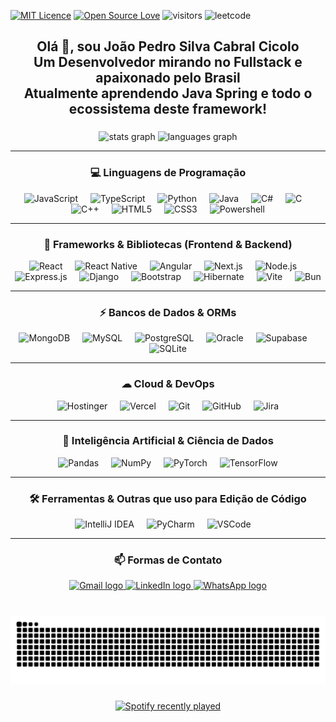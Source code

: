 [![MIT Licence](https://badges.frapsoft.com/os/mit/mit.svg?v=103)](https://opensource.org/licenses/mit-license.php)
[![Open Source Love](https://badges.frapsoft.com/os/v1/open-source.svg?v=103)](https://github.com/ellerbrock/open-source-badges/)
![visitors](https://visitor-badge.laobi.icu/badge?page_id=page.id)
![leetcode](https://leetcode.com/u/Keymius/)

<h2 align="center">Olá 👋, sou João Pedro Silva Cabral Cicolo<br>Um Desenvolvedor mirando no Fullstack e apaixonado pelo Brasil<br>Atualmente aprendendo Java Spring e todo o ecossistema deste framework!</h2>

###

<div align="center">
  <img src="https://github-readme-stats.vercel.app/api?username=Keymiuz&hide_title=false&hide_rank=false&show_icons=true&include_all_commits=true&count_private=true&disable_animations=false&theme=dracula&locale=en&hide_border=false" height="150" alt="stats graph" />
  <img src="https://github-readme-stats.vercel.app/api/top-langs?username=Keymiuz&locale=en&hide_title=false&layout=compact&card_width=320&langs_count=5&theme=dracula&hide_border=false" height="150" alt="languages graph" />
</div>

---

<h3 align="center">💻 Linguagens de Programação</h3>

<div align="center">
  <img src="https://img.shields.io/badge/JavaScript-323330?style=for-the-badge&logo=javascript&logoColor=F7DF1E" height="30" alt="JavaScript" />
  <img width="12" />
  <img src="https://img.shields.io/badge/TypeScript-007ACC?style=for-the-badge&logo=typescript&logoColor=white" height="30" alt="TypeScript" />
  <img width="12" />
  <img src="https://img.shields.io/badge/Python-FFD43B?style=for-the-badge&logo=python&logoColor=blue" height="30" alt="Python" />
  <img width="12" />
  <img src="https://img.shields.io/badge/Java-ED8B00?style=for-the-badge&logo=openjdk&logoColor=white" height="30" alt="Java" />
  <img width="12" />
  <img src="https://img.shields.io/badge/C%23-239120?style=for-the-badge&logo=csharp&logoColor=white" height="30" alt="C#" />
  <img width="12" />
  <img src="https://img.shields.io/badge/C-00599C?style=for-the-badge&logo=c&logoColor=white" height="30" alt="C" />
  <img width="12" />
  <img src="https://img.shields.io/badge/C%2B%2B-00599C?style=for-the-badge&logo=c%2B%2B&logoColor=white" height="30" alt="C++" />
  <img width="12" />
  <img src="https://img.shields.io/badge/HTML5-E34F26?style=for-the-badge&logo=html5&logoColor=white" height="30" alt="HTML5" />
  <img width="12" />
  <img src="https://img.shields.io/badge/CSS3-1572B6?style=for-the-badge&logo=css3&logoColor=white" height="30" alt="CSS3" />
  <img width="12" />
  <img src="https://img.shields.io/badge/powershell-5391FE?style=for-the-badge&logo=powershell&logoColor=white" height="30" alt="Powershell" />
</div>

---

<h3 align="center">🚀 Frameworks & Bibliotecas (Frontend & Backend)</h3>

<div align="center">
  <img src="https://img.shields.io/badge/React-20232A?style=for-the-badge&logo=react&logoColor=61DAFB" height="30" alt="React" />
  <img width="12" />
  <img src="https://img.shields.io/badge/React_Native-20232A?style=for-the-badge&logo=react&logoColor=61DAFB" height="30" alt="React Native" />
  <img width="12" />
  <img src="https://img.shields.io/badge/Angular-DD0031?style=for-the-badge&logo=angular&logoColor=white" height="30" alt="Angular" />
  <img width="12" />
  <img src="https://img.shields.io/badge/next%20js-000000?style=for-the-badge&logo=nextdotjs&logoColor=white" height="30" alt="Next.js" />
  <img width="12" />
  <img src="https://img.shields.io/badge/Node%20js-339933?style=for-the-badge&logo=nodedotjs&logoColor=white" height="30" alt="Node.js" />
  <img width="12" />
  <img src="https://img.shields.io/badge/Express%20js-000000?style=for-the-badge&logo=express&logoColor=white" height="30" alt="Express.js" />
  <img width="12" />
  <img src="https://img.shields.io/badge/Django-092E20?style=for-the-badge&logo=django&logoColor=green" height="30" alt="Django" />
  <img width="12" />
  <img src="https://img.shields.io/badge/Bootstrap-563D7C?style=for-the-badge&logo=bootstrap&logoColor=white" height="30" alt="Bootstrap" />
  <img width="12" />
  <img src="https://img.shields.io/badge/Hibernate-59666C?style=for-the-badge&logo=Hibernate&logoColor=white" height="30" alt="Hibernate" />
  <img width="12" />
  <img src="https://img.shields.io/badge/Vite-B73BFE?style=for-the-badge&logo=vite&logoColor=FFD62E" height="30" alt="Vite" />
  <img width="12" />
  <img src="https://img.shields.io/badge/bun-282a36?style=for-the-badge&logo=bun&logoColor=fbf0df" height="30" alt="Bun" />
</div>

---

<h3 align="center">⚡ Bancos de Dados & ORMs</h3>

<div align="center">
  <img src="https://img.shields.io/badge/MongoDB-4EA94B?style=for-the-badge&logo=mongodb&logoColor=white" height="30" alt="MongoDB" />
  <img width="12" />
  <img src="https://img.shields.io/badge/MySQL-005C84?style=for-the-badge&logo=mysql&logoColor=white" height="30" alt="MySQL" />
  <img width="12" />
  <img src="https://img.shields.io/badge/PostgreSQL-316192?style=for-the-badge&logo=postgresql&logoColor=white" height="30" alt="PostgreSQL" />
  <img width="12" />
  <img src="https://img.shields.io/badge/Oracle-F80000?style=for-the-badge&logo=Oracle&logoColor=black" height="30" alt="Oracle" />
  <img width="12" />
  <img src="https://img.shields.io/badge/Supabase-181818?style=for-the-badge&logo=supabase&logoColor=white" height="30" alt="Supabase" />
  <img width="12" />
  <img src="https://img.shields.io/badge/Sqlite-003B57?style=for-the-badge&logo=sqlite&logoColor=white" height="30" alt="SQLite" />
</div>

---

<h3 align="center">☁ Cloud & DevOps</h3>

<div align="center">
  <img src="https://img.shields.io/badge/Hostinger-673DE6?style=for-the-badge&logo=hostinger&logoColor=white" height="30" alt="Hostinger" />
  <img width="12" />
  <img src="https://img.shields.io/badge/Vercel-000000?style=for-the-badge&logo=vercel&logoColor=white" height="30" alt="Vercel" />
  <img width="12" />
  <img src="https://img.shields.io/badge/GIT-E44C30?style=for-the-badge&logo=git&logoColor=white" height="30" alt="Git" />
  <img width="12" />
  <img src="https://img.shields.io/badge/GitHub-100000?style=for-the-badge&logo=github&logoColor=white" height="30" alt="GitHub" />
  <img width="12" />
  <img src="https://img.shields.io/badge/Jira-0052CC?style=for-the-badge&logo=Jira&logoColor=white" height="30" alt="Jira" />
</div>

---

<h3 align="center">🤖 Inteligência Artificial & Ciência de Dados</h3>

<div align="center">
  <img src="https://img.shields.io/badge/Pandas-2C2D72?style=for-the-badge&logo=pandas&logoColor=white" height="30" alt="Pandas" />
  <img width="12" />
  <img src="https://img.shields.io/badge/Numpy-777BB4?style=for-the-badge&logo=numpy&logoColor=white" height="30" alt="NumPy" />
  <img width="12" />
  <img src="https://img.shields.io/badge/PyTorch-EE4C2C?style=for-the-badge&logo=pytorch&logoColor=white" height="30" alt="PyTorch" />
  <img width="12" />
  <img src="https://img.shields.io/badge/TensorFlow-FF6F00?style=for-the-badge&logo=tensorflow&logoColor=white" height="30" alt="TensorFlow" />
</div>

---

<h3 align="center">🛠️ Ferramentas & Outras que uso para Edição de Código</h3>

<div align="center">
  <img src="https://img.shields.io/badge/IntelliJ_IDEA-000000.svg?style=for-the-badge&logo=intellij-idea&logoColor=white" height="30" alt="IntelliJ IDEA" />
  <img width="12" />
  <img src="https://img.shields.io/badge/PyCharm-000000.svg?&style=for-the-badge&logo=PyCharm&logoColor=white" height="30" alt="PyCharm" />
  <img width="12" />
  <img src="https://img.shields.io/badge/VSCode-0078D4?style=for-the-badge&logo=visual%20studio%20code&logoColor=white" height="30" alt="VSCode" />
  <img width="12" />
</div>

---

<h3 align="center">📫 Formas de Contato</h3>


<div align="center">
  <a href="https://jpcicolo@gmail.com" target="_blank">
    <img src="https://img.shields.io/static/v1?message=Gmail&logo=gmail&label=&color=D14836&logoColor=white&labelColor=&style=for-the-badge" height="35" alt="Gmail logo" />
  </a>
  <a href="https://www.linkedin.com/in/keymius/" target="_blank">
    <img src="https://img.shields.io/static/v1?message=LinkedIn&logo=linkedin&label=&color=0077B5&logoColor=white&labelColor=&style=for-the-badge" height="35" alt="LinkedIn logo" />
  </a>
  <a href="https://wa.me/5511976468942" target="_blank">
    <img src="https://img.shields.io/badge/WhatsApp-25D366?style=for-the-badge&logo=whatsapp&logoColor=white" height="35" alt="WhatsApp logo" />
  </a>
</div>

###

<br clear="both">

<img src="https://raw.githubusercontent.com/Keymiuz/Keymiuz/output/snake.svg" alt="Snake animation" />

###

<div align="center">
  <a href="https://open.spotify.com/user/12155171772">
    <img src="https://spotify-recently-played-readme.vercel.app/api?user=12155171772&count=4&unique=true" alt="Spotify recently played" />
  </a>
</div>
